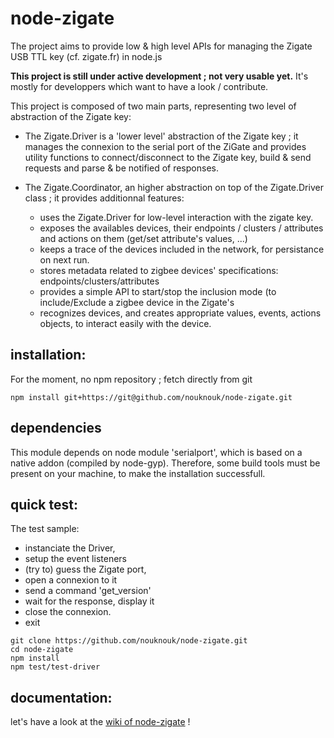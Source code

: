 # node-zigate

The project aims to provide low & high level APIs for managing the Zigate USB TTL key (cf. zigate.fr) in node.js

__This project is still under active development ; not very usable yet.__ It's mostly for developpers which want to have a look / contribute.

This project is composed of two main parts, representing two level of abstraction of the Zigate key:

* The Zigate.Driver is a 'lower level' abstraction of the Zigate key ; it manages the connexion to the serial port of the ZiGate and provides utility functions to connect/disconnect to the Zigate key, build & send requests and parse & be notified of responses.

* The Zigate.Coordinator, an higher abstraction on top of the Zigate.Driver class ; it provides additionnal features:

  * uses the Zigate.Driver for low-level interaction with the zigate key.
  * exposes the availables devices, their endpoints / clusters / attributes and actions on them (get/set attribute's values, ...)
  * keeps a trace of the devices included in the network, for persistance on next run.
  * stores metadata related to zigbee devices' specifications: endpoints/clusters/attributes
  * provides a simple API to start/stop the inclusion mode (to include/Exclude a zigbee device in the Zigate's
  * recognizes devices, and creates appropriate values, events, actions objects, to interact easily with the device.


## installation:

For the moment, no npm repository ; fetch directly from git

`npm install git+https://git@github.com/nouknouk/node-zigate.git`

## dependencies

This module depends on node module 'serialport', which is based on a native addon (compiled by node-gyp).
Therefore, some build tools must be present on your machine, to make the installation successfull.

## quick test:
The test sample:
- instanciate the Driver,
- setup the event listeners
- (try to) guess the Zigate port,
- open a connexion to it
- send a command 'get_version'
- wait for the response, display it
- close the connexion.
- exit
```
git clone https://github.com/nouknouk/node-zigate.git
cd node-zigate
npm install
npm test/test-driver
```

## documentation:

let's have a look at the [wiki of node-zigate](https://github.com/nouknouk/node-zigate/wiki) !

